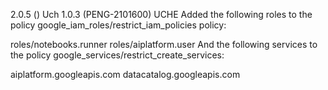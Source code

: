 

2.0.5 () Uch
1.0.3 (PENG-2101600) UCHE
Added the following roles to the policy google_iam_roles/restrict_iam_policies policy:

roles/notebooks.runner
roles/aiplatform.user
And the following services to the policy google_services/restrict_create_services:

aiplatform.googleapis.com
datacatalog.googleapis.com
